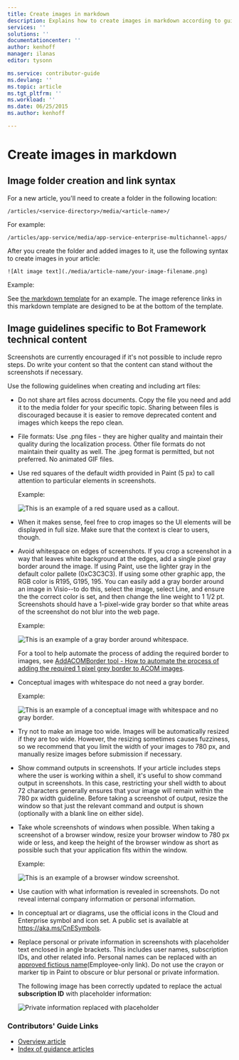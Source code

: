 ```yaml
---
title: Create images in markdown
description: Explains how to create images in markdown according to guidelines set for the Bot Framework repositories.
services: ''
solutions: ''
documentationcenter: ''
author: kenhoff
manager: ilanas
editor: tysonn

ms.service: contributor-guide
ms.devlang: ''
ms.topic: article
ms.tgt_pltfrm: ''
ms.workload: ''
ms.date: 06/25/2015
ms.author: kenhoff

---
```

# Create images in markdown
## Image folder creation and link syntax
For a new article, you'll need to create a folder in the following location:

    /articles/<service-directory>/media/<article-name>/

For example:

    /articles/app-service/media/app-service-enterprise-multichannel-apps/

After you create the folder and added images to it, use the following syntax to create images in your article:

```
![Alt image text](./media/article-name/your-image-filename.png)
```
Example:

See [the markdown template](../markdown%20templates/markdown-template-for-new-articles.md) for an example.  The image reference links in this markdown template are designed to be at the bottom of the template.

## Image guidelines specific to Bot Framework technical content
Screenshots are currently encouraged if it's not possible to include repro steps. Do write your content so that the content can stand without the screenshots if necessary.

Use the following guidelines when creating and including art files:

* Do not share art files across documents. Copy the file you need and add it to the media folder for your specific topic. Sharing between files is discouraged because  it is easier to remove deprecated content and images which keeps the repo clean.
* File formats: Use .png files - they are higher quality and maintain their quality during the localization process. Other file formats do not maintain their quality as well. The .jpeg format is permitted, but not preferred.  No animated GIF files.
* Use red squares of the default width provided in Paint (5 px) to call attention to particular elements in screenshots.  
  
    Example:
  
    ![This is an example of a red square used as a callout.](./media/create-images-markdown/gs13noauth.png)
* When it makes sense, feel free to crop images so the UI elements will be displayed in full size. Make sure that the context is clear to users, though.
* Avoid whitespace on edges of screenshots. If you crop a screenshot in a way that leaves white background at the edges, add a single pixel gray border around the image.  If using Paint, use the lighter gray in the default color pallete (0xC3C3C3). If using some other graphic app, the RGB color is R195, G195, 195. You can easily add a gray border around an image in Visio--to do this, select the image, select Line, and ensure the the correct color is set, and then change the line weight to 1 1/2 pt.  Screenshots should have a 1-pixel-wide gray border so that white areas of the screenshot do not blur into the web page.
  
    Example:
  
    ![This is an example of a gray border around whitespace.](./media/create-images-markdown/agent.png)
  
    For a tool to help automate the process of adding the required border to images, see [AddACOMBorder tool - How to automate the process of adding the required 1 pixel grey border to ACOM images](https://github.com/Azure/Azure-CSI-Content-Tools/tree/master/Tools/AddACOMImageBorder).
* Conceptual images with whitespace do not need a gray border.  
  
    Example:
  
    ![This is an example of a conceptual image with whitespace and no gray border.](./media/create-images-markdown/ic727360.png)
* Try not to make an image too wide.  Images will be automatically resized if they are too wide. However, the resizing sometimes causes fuzziness, so we recommend that you limit the width of your images to 780 px, and manually resize images before submission if necessary.
* Show command outputs in screenshots.  If your article includes steps where the user is working within a shell, it's useful to show command output in screenshots. In this case, restricting your shell width to about 72 characters generally ensures that your image will remain within the 780 px width guideline. Before taking a screenshot of output, resize the window so that just the relevant command and output is shown (optionally with a blank line on either side).
* Take whole screenshots of windows when possible. When taking a screenshot of a browser window, resize your browser window to 780 px wide or less, and keep the height of the browser window as short as possible such that your application fits within the window.
  
    Example:
  
    ![This is an example of a browser window screenshot.](./media/create-images-markdown/helloworldlocal.png)
* Use caution with what information is revealed in screenshots.  Do not reveal internal company information or personal information.
* In conceptual art or diagrams, use the official icons in the Cloud and Enterprise symbol and icon set. A public set is available at https://aka.ms/CnESymbols.
* Replace personal or private information in screenshots with placeholder text enclosed in angle brackets. This includes user names, subscription IDs, and other related info. Personal names can be replaced with an [approved fictious name](https://aka.ms/ficticiousnames)(Employee-only link). Do not use the crayon or marker tip in Paint to obscure or blur personal or private information.
  
  The following image has been correctly updated to replace the actual **subscription ID** with placeholder information:
  
  ![Private information replaced with placeholder](./media/create-images-markdown/placeholder-in-screenshot-correct.png)

### Contributors' Guide Links
* [Overview article](../README.md)
* [Index of guidance articles](contributor-guide-index.md)

